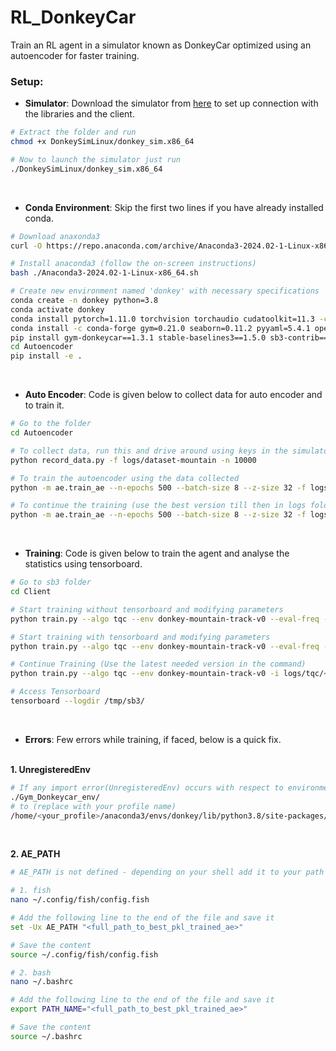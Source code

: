 # RL_DonkeyCar
Train an RL agent in a simulator known as DonkeyCar optimized using an autoencoder for faster training.

### Setup:

- **Simulator**: Download the simulator from [here](https://github.com/tawnkramer/gym-donkeycar/releases/download/v22.11.06/DonkeySimLinux.zip) to set up connection with the libraries and the client.

```bash
# Extract the folder and run
chmod +x DonkeySimLinux/donkey_sim.x86_64

# Now to launch the simulator just run
./DonkeySimLinux/donkey_sim.x86_64 
```
<br>

- **Conda Environment**: Skip the first two lines if you have already installed conda.

```bash
# Download anaxonda3
curl -O https://repo.anaconda.com/archive/Anaconda3-2024.02-1-Linux-x86_64.sh

# Install anaconda3 (follow the on-screen instructions)
bash ./Anaconda3-2024.02-1-Linux-x86_64.sh

# Create new environment named 'donkey' with necessary specifications
conda create -n donkey python=3.8
conda activate donkey
conda install pytorch=1.11.0 torchvision torchaudio cudatoolkit=11.3 -c pytorch
conda install -c conda-forge gym=0.21.0 seaborn=0.11.2 pyyaml=5.4.1 opencv=4.5.5
pip install gym-donkeycar==1.3.1 stable-baselines3==1.5.0 sb3-contrib==1.5.0 optuna==2.10.0 optuna[stable-baselines3] pyzmq==22.3.0 pygame==2.1.2 imgaug==0.4.0 joblib==1.1.0 tensorboard==2.8.0 protobuf==3.20.0 ipython==7.31.0 pillow==10.3.0
cd Autoencoder
pip install -e .
```
<br>

- **Auto Encoder**: Code is given below to collect data for auto encoder and to train it.

```bash
# Go to the folder
cd Autoencoder

# To collect data, run this and drive around using keys in the simulator for two laps without hitting any edge and resetting the environment
python record_data.py -f logs/dataset-mountain -n 10000

# To train the autoencoder using the data collected
python -m ae.train_ae --n-epochs 500 --batch-size 8 --z-size 32 -f logs/dataset-mountain/ --verbose 1

# To continue the training (use the best version till then in logs folder)
python -m ae.train_ae --n-epochs 500 --batch-size 8 --z-size 32 -f logs/dataset-mountain/ --verbose 1 -ae logs/<your_best>.pkl
```
<br>

- **Training**: Code is given below to train the agent and analyse the statistics using tensorboard.

```bash
# Go to sb3 folder
cd Client

# Start training without tensorboard and modifying parameters
python train.py --algo tqc --env donkey-mountain-track-v0 --eval-freq -1 --save-freq 25000

# Start training with tensorboard and modifying parameters
python train.py --algo tqc --env donkey-mountain-track-v0 --eval-freq -1 --save-freq 25000 --save-replay-buffer -tb /tmp/sb3/ -params learning_starts:500

# Continue Training (Use the latest needed version in the command)
python train.py --algo tqc --env donkey-mountain-track-v0 -i logs/tqc/<your_best>/rl_model_200000_steps.zip -n 25000 --eval-freq -1 --save-freq 25000 --save-replay-buffer -tb /tmp/sb3/ -params learning_starts:500

# Access Tensorboard
tensorboard --logdir /tmp/sb3/
```
<br>

- **Errors**: Few errors while training, if faced, below is a quick fix.<br><br>

**1. UnregisteredEnv**
  
```bash
# If any import error(UnregisteredEnv) occurs with respect to environment copy contents from
./Gym_Donkeycar_env/
# to (replace with your profile name)
/home/<your_profile>/anaconda3/envs/donkey/lib/python3.8/site-packages/gym_donkeycar/
```
<br>

**2. AE_PATH**

```bash
# AE_PATH is not defined - depending on your shell add it to your path variables

# 1. fish
nano ~/.config/fish/config.fish

# Add the following line to the end of the file and save it
set -Ux AE_PATH "<full_path_to_best_pkl_trained_ae>"

# Save the content
source ~/.config/fish/config.fish

# 2. bash
nano ~/.bashrc

# Add the following line to the end of the file and save it
export PATH_NAME="<full_path_to_best_pkl_trained_ae>"

# Save the content
source ~/.bashrc
```
<br>
